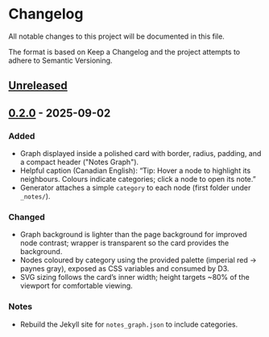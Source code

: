 # Changelog

All notable changes to this project will be documented in this file.

The format is based on Keep a Changelog and the project attempts to adhere to Semantic Versioning.

## [Unreleased]

## [0.2.0] - 2025-09-02

### Added
- Graph displayed inside a polished card with border, radius, padding, and a compact header ("Notes Graph").
- Helpful caption (Canadian English): “Tip: Hover a node to highlight its neighbours. Colours indicate categories; click a node to open its note.”
- Generator attaches a simple `category` to each node (first folder under `_notes/`).

### Changed
- Graph background is lighter than the page background for improved node contrast; wrapper is transparent so the card provides the background.
- Nodes coloured by category using the provided palette (imperial red → paynes gray), exposed as CSS variables and consumed by D3.
- SVG sizing follows the card’s inner width; height targets ~80% of the viewport for comfortable viewing.

### Notes
- Rebuild the Jekyll site for `notes_graph.json` to include categories.

<!-- Links -->
[Unreleased]: https://github.com/Chantal13/Spectrum-Syntax/compare/v0.2.0...HEAD
[0.2.0]: https://github.com/Chantal13/Spectrum-Syntax/releases/tag/v0.2.0

